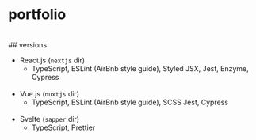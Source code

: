 # portfolio
<br>
## versions

- React.js (`nextjs` dir)
  * TypeScript, ESLint (AirBnb style guide), Styled JSX, Jest, Enzyme, Cypress
  <br>
- Vue.js (`nuxtjs` dir)
  * TypeScript, ESLint (AirBnb style guide), SCSS Jest, Cypress
  <br>
- Svelte (`sapper` dir)
  * TypeScript, Prettier
